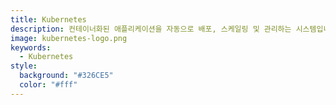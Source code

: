 ```yaml
---
title: Kubernetes
description: 컨테이너화된 애플리케이션을 자동으로 배포, 스케일링 및 관리하는 시스템입니다.
image: kubernetes-logo.png
keywords:
  - Kubernetes
style:
  background: "#326CE5"
  color: "#fff"
---
```

